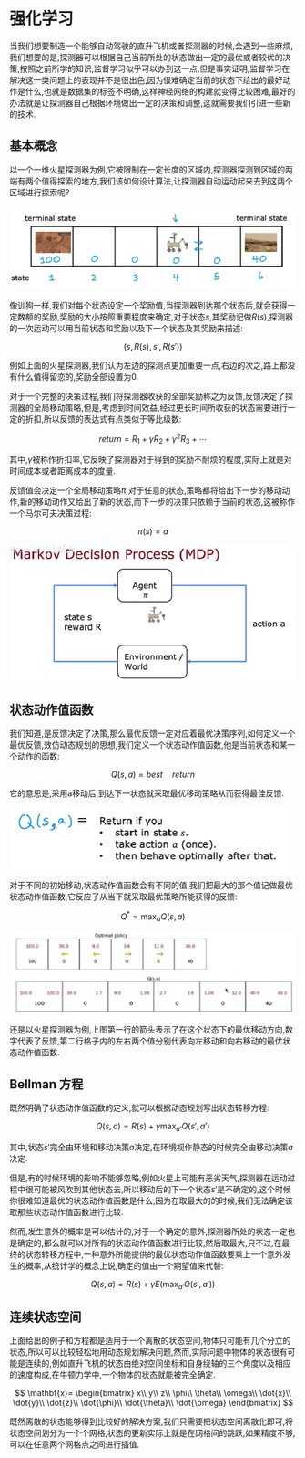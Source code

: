 # 强化学习

当我们想要制造一个能够自动驾驶的直升飞机或者探测器的时候,会遇到一些麻烦,我们想要的是,探测器可以根据自己当前所处的状态做出一定的最优或者较优的决策,按照之前所学的知识,监督学习似乎可以办到这一点,但是事实证明,监督学习在解决这一类问题上的表现并不是很出色,因为很难确定当前的状态下给出的最好动作是什么,也就是数据集的标签不明确,这样神经网络的构建就变得比较困难,最好的办法就是让探测器自己根据环境做出一定的决策和调整,这就需要我们引进一些新的技术.

## 基本概念

以一个一维火星探测器为例,它被限制在一定长度的区域内,探测器探测到区域的两端有两个值得探索的地方,我们该如何设计算法,让探测器自动运动起来去到这两个区域进行探索呢?

![alt text](image.png)

像训狗一样,我们对每个状态设定一个奖励值,当探测器到达那个状态后,就会获得一定数额的奖励,奖励的大小按照重要程度来确定,对于状态$s$,其奖励记做$R(s)$,探测器的一次运动可以用当前状态和奖励以及下一个状态及其奖励来描述:

$$
(s,R(s),s',R(s'))
$$

例如上面的火星探测器,我们认为左边的探测点更加重要一点,右边的次之,路上都没有什么值得留恋的,奖励全部设置为0.

对于一个完整的决策过程,我们将探测器收获的全部奖励称之为反馈,反馈决定了探测器的全局移动策略,但是,考虑到时间效益,经过更长时间所收获的状态需要进行一定的折扣,所以反馈的表达式有点类似于等比级数:

$$
return=R_1+\gamma R_2+\gamma^2 R_3+ \cdots 
$$

其中,$\gamma$被称作折扣率,它反映了探测器对于得到的奖励不耐烦的程度,实际上就是对时间成本或者距离成本的度量.

反馈值会决定一个全局移动策略$\pi$,对于任意的状态,策略都将给出下一步的移动动作,新的移动动作又给出了新的状态,而下一步的决策只依赖于当前的状态,这被称作一个马尔可夫决策过程:

$$
\pi(s)=a
$$

![alt text](image-1.png)

## 状态动作值函数

我们知道,是反馈决定了决策,那么最优反馈一定对应着最优决策序列,如何定义一个最优反馈,效仿动态规划的思想,我们定义一个状态动作值函数,他是当前状态和某一个动作的函数:

$$
Q(s,a)= best\quad return
$$

它的意思是,采用a移动后,到达下一状态就采取最优移动策略从而获得最佳反馈.

![alt text](image-2.png)

对于不同的初始移动,状态动作值函数会有不同的值,我们把最大的那个值记做最优状态动作值函数,它反应了从当下就采取最优策略所能获得的反馈:

$$
Q^{*}=\max_{a} Q(s,a)
$$

![alt text](image-3.png)

还是以火星探测器为例,上图第一行的箭头表示了在这个状态下的最优移动方向,数字代表了反馈,第二行格子内的左右两个值分别代表向左移动和向右移动的最优状态动作值函数.

## Bellman 方程

既然明确了状态动作值函数的定义,就可以根据动态规划写出状态转移方程:

$$
Q(s,a)=R(s)+\gamma\max_{a'}Q(s',a')
$$

其中,状态$s'$完全由环境和移动决策$a$决定,在环境视作静态的时候完全由移动决策$a$决定.

但是,有的时候环境的影响不能够忽略,例如火星上可能有恶劣天气,探测器在运动过程中很可能被风吹到其他状态去,所以移动后的下一个状态$s'$是不确定的,这个时候你很难知道最优的状态动作值函数是什么,因为在取最大的的时候,我们无法确定该取那些状态动作值函数进行比较.

然而,发生意外的概率是可以估计的,对于一个确定的意外,探测器所处的状态一定也是确定的,那么就可以对所有的状态动作值函数进行比较,然后取最大,只不过,在最终的状态转移方程中,一种意外所能提供的最优状态动作值函数要乘上一个意外发生的概率,从统计学的概念上说,确定的值由一个期望值来代替:

$$
Q(s,a)=R(s)+\gamma E(\max_{a'}Q(s',a'))
$$

## 连续状态空间

上面给出的例子和方程都是适用于一个离散的状态空间,物体只可能有几个分立的状态,所以可以比较轻松地用动态规划解决问题,然而,实际问题中物体的状态很有可能是连续的,例如直升飞机的状态由绝对空间坐标和自身绕轴的三个角度以及相应的速度构成,在牛顿力学中,一个物体的状态就能被完全确定.

$$
\mathbf{x}=
\begin{bmatrix}
    x\\
    y\\
    z\\
    \phi\\
    \theta\\
    \omega\\
    \dot{x}\\
    \dot{y}\\
    \dot{z}\\
    \dot{\phi}\\
    \dot{\theta}\\
    \dot{\omega}
\end{bmatrix}
$$

既然离散的状态能够得到比较好的解决方案,我们只需要把状态空间离散化即可,将状态空间划分为一个个网格,状态的更新实际上就是在网格间的跳跃,如果精度不够,可以在任意两个网格点之间进行插值.



